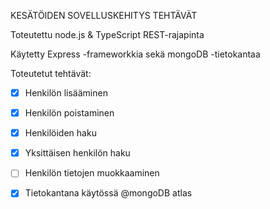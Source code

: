 KESÄTÖIDEN SOVELLUSKEHITYS TEHTÄVÄT

Toteutettu node.js & TypeScript REST-rajapinta

Käytetty Express -frameworkkia sekä mongoDB -tietokantaa

Toteutetut tehtävät:

- [x] Henkilön lisääminen
- [x] Henkilön poistaminen
- [x] Henkilöiden haku
- [x] Yksittäisen henkilön haku
- [ ] Henkilön tietojen muokkaaminen
- [x] Tietokantana käytössä @mongoDB atlas


